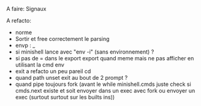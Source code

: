 A faire:
Signaux 

A refacto:
- norme
- Sortir et free correctement le parsing
- envp : _
- si minishell lance avec "env -i" (sans environnement) ?
- si pas de = dans le export export quand meme mais ne pas afficher en utilisant la cmd env
- exit a refacto un peu pareil cd
- quand path unset exit au bout de 2 prompt ?
- quand pipe toujours fork (avant le while minishell.cmds juste check si cmds.next existe et soit envoyer dans un exec avec fork ou envoyer un exec (surtout surtout sur les builts ins))
